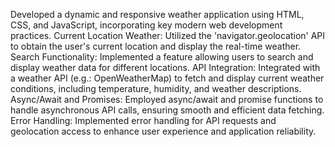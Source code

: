 Developed a dynamic and responsive weather application using HTML, CSS, and JavaScript, incorporating key modern web development practices.
Current Location Weather: Utilized the 'navigator.geolocation' API to obtain the user's current location and display the real-time weather.
Search Functionality: Implemented a feature allowing users to search and display weather data for different locations.
API Integration: Integrated with a weather API (e.g.: OpenWeatherMap) to fetch and display current weather conditions, including temperature, humidity, and weather descriptions.
Async/Await and Promises: Employed async/await and promise functions to handle asynchronous API calls, ensuring smooth and efficient data fetching.
Error Handling: Implemented error handling for API requests and geolocation access to enhance user experience and application reliability.
